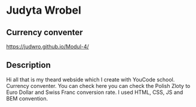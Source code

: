 # Judyta Wrobel 

## Currency conventer 

https://judwro.github.io/Modul-4/

## Description 

Hi all that is my theard webside which I create with YouCode school. Currency conventer. 
You can check here you can check the Polish Zloty to Euro Dollar and Swiss Franc conversion rate.
I used HTML, CSS, JS and BEM convention. 
